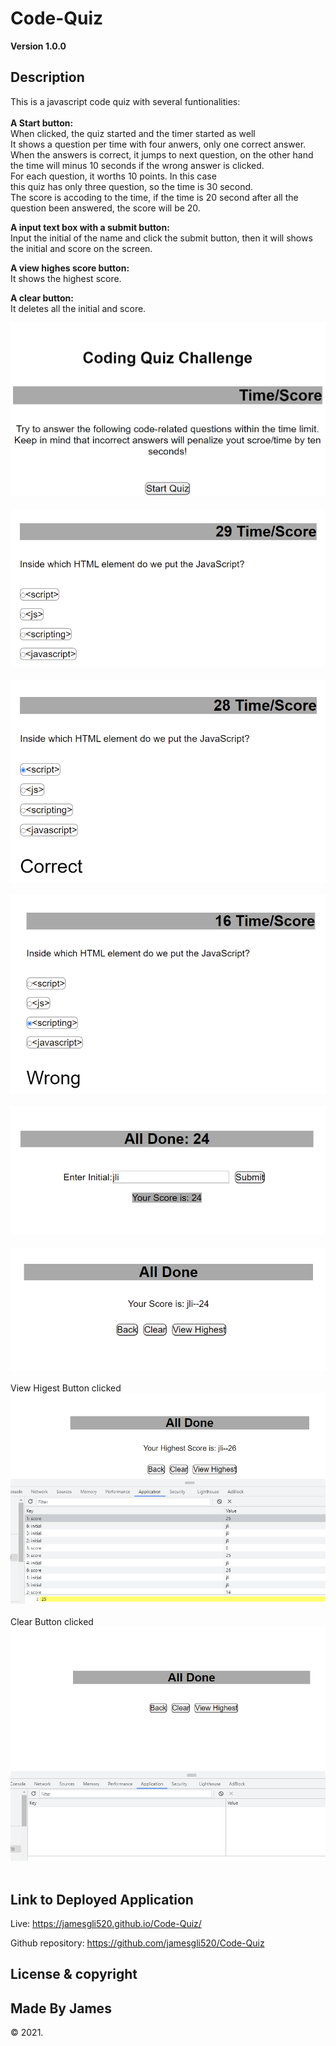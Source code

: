 # Code-Quiz

**Version 1.0.0**

## Description

This is a javascript code quiz with several funtionalities:<br><br>
**A Start button:**<br>
When clicked, the quiz started and the timer started as well<br>
It shows a question per time with four anwers, only one correct answer.<br>
When the answers is correct, it jumps to next question, on the other hand<br>
the time will minus 10 seconds if the wrong answer is clicked.<br>
For each question, it worths 10 points. In this case<br>
this quiz has only three question, so the time is 30 second.<br>
The score is accoding to the time, if the time is 20 second after all the<br> question been answered, the score will be 20.<br>

**A input text box with a submit button:**<br>
Input the initial of the name and click the submit button, then it will shows<br> the initial and score on the screen.<br>

**A view highes score button:**<br>
It shows the highest score.<br>

**A clear button:**<br>
It deletes all the initial and score.<br>

<p>
    <img src="assets\image\homepage.PNG" /></br></br>
    <img src="assets\image\question.PNG" /></br></br>
    <img src="assets\image\correct.PNG" /></br></br>
    <img src="assets\image\wrong.PNG" /></br></br>
    <img src="assets\image\input.PNG" /></br></br>
    <img src="assets\image\all-done.PNG" /></br></br>
    View Higest Button clicked
    <img src="assets\image\highest.PNG"/></br></br>
    Clear Button clicked
    <img src="assets\image\after-clear.PNG" /></br></br>
</p>


## Link to Deployed Application

Live: https://jamesgli520.github.io/Code-Quiz/

Github repository: https://github.com/jamesgli520/Code-Quiz

## License & copyright

## Made By James

&copy; 2021.